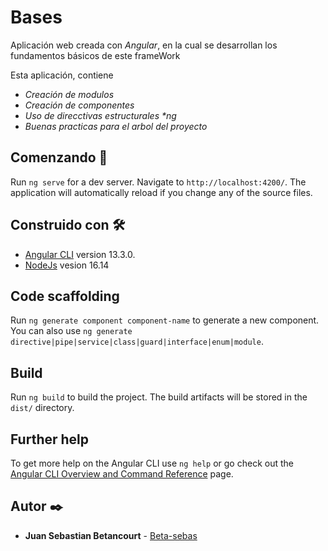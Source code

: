# Bases

Aplicación web creada con _Angular_, en la cual se desarrollan los fundamentos básicos de este frameWork
 
Esta aplicación, contiene 

* _Creación de modulos_
* _Creación de componentes_
* _Uso de direcctivas estructurales *ng_
* _Buenas practicas para el arbol del proyecto_

## Comenzando 🚀

Run `ng serve` for a dev server. Navigate to `http://localhost:4200/`. The application will automatically reload if you change any of the source files.

## Construido con 🛠️

* [Angular CLI](https://github.com/angular/angular-cli) version 13.3.0.
* [NodeJs](https://nodejs.org/es/) vesion 16.14

## Code scaffolding

Run `ng generate component component-name` to generate a new component. You can also use `ng generate directive|pipe|service|class|guard|interface|enum|module`.

## Build

Run `ng build` to build the project. The build artifacts will be stored in the `dist/` directory.

## Further help

To get more help on the Angular CLI use `ng help` or go check out the [Angular CLI Overview and Command Reference](https://angular.io/cli) page.


## Autor ✒️

* **Juan Sebastian Betancourt**  - [Beta-sebas](https://github.com/Beta-sebas)

